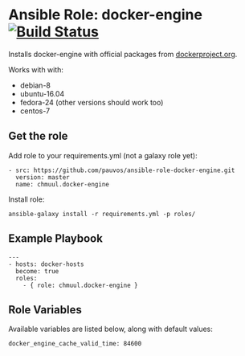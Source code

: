 # Ansible Role: docker-engine [![Build Status](https://drone.chmuul.net/api/badges/chmuul.net/ansible-role-docker-engine/status.svg)](https://drone.chmuul.net/chmuul.net/ansible-role-docker-engine)

Installs docker-engine with official packages from [dockerproject.org](https://dockerproject.org/).

Works with with:

* debian-8
* ubuntu-16.04
* fedora-24 (other versions should work too)
* centos-7

## Get the role

Add role to your requirements.yml (not a galaxy role yet):

    - src: https://github.com/pauvos/ansible-role-docker-engine.git
      version: master
      name: chmuul.docker-engine

Install role:

    ansible-galaxy install -r requirements.yml -p roles/


## Example Playbook

    ---
    - hosts: docker-hosts
      become: true
      roles:
        - { role: chmuul.docker-engine }

## Role Variables

Available variables are listed below, along with default values:

    docker_engine_cache_valid_time: 84600
